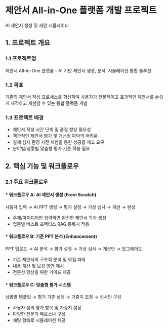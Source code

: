 # 제안서 All-in-One 플랫폼 개발 프로젝트
AI 제안서 생성 및 제안 시뮬레이터

## 1. 프로젝트 개요
### 1.1 프로젝트명
제안서 All-in-One 플랫폼 - AI 기반 제안서 생성, 분석, 시뮬레이션 통합 솔루션
### 1.2 목표
기존의 제안서 작성 프로세스를 혁신하여 사용자가 전문적이고 효과적인 제안서를 손쉽게 제작하고 개선할 수 있는 통합 플랫폼 개발
### 1.3 프로젝트 배경
- 제안서 작성 시간 단축 및 품질 향상 필요성
- 객관적인 제안서 평가 및 개선점 파악의 어려움
- 실제 심사 환경 사전 체험을 통한 성공률 제고 요구
- 분야별/상황별 맞춤형 평가 기준 적용 필요

## 2. 핵심 기능 및 워크플로우
### 2.1 주요 워크플로우
#### * 워크플로우 A: AI 제안서 생성 (From Scratch)
사용자 입력 → AI PPT 생성 → 평가 설정 → 가상 심사 → 개선 → 완성

- 주제/아이디어만 입력하면 완전한 제안서 목차 생성
- 업종별 베스트 프랙티스 RAG 등록시 적용

#### * 워크플로우 B: 기존 PPT 분석 (Enhancement)
PPT 업로드 → AI 분석 → 평가 설정 → 가상 심사 → 개선안 → 업그레이드

- 기존 제안서의 구조적 분석 및 약점 파악
- 내용 개선 및 보강 방안 제시
- 전문성 향상을 위한 가이드 제공

#### * 워크플로우 C: 맞춤형 평가 시스템 
상황별 템플릿 → 평가 기준 설정 → 가중치 조정 → 심사단 구성

- 사용자 정의 평가 항목 및 가중치 설정
- 다양한 전문가 페르소나 구성
- 채팅 형태로 시뮬레이션 제공
